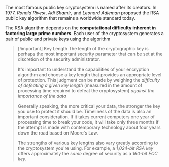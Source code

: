 
The most famous public key cryptosystem is named after its creators. In 1977, *Ronald Rivest*, *Adi Shamir*, and *Leonard Adleman* proposed the RSA public key algorithm that remains a worldwide standard today.

The RSA algorithm depends on the **computational difficulty inherent in factoring large prime numbers**. Each user of the cryptosystem generates a pair of public and private keys using the algorithm

>[!important] Key Length
>The length of the cryptographic key is perhaps the most important security parameter that can be set at the discretion of the security administrator.
>
>It's important to understand the capabilities of your encryption algorithm and choose a key length that provides an appropriate level of protection. This judgment can be made by weighing the *difficulty of defeating a given key length* (measured in the amount of processing time required to defeat the cryptosystem) *against the importance of the data*
>
>Generally speaking, the more critical your data, the stronger the key you use to protect it should be. Timeliness of the data is also an important consideration. If it takes current computers one year of processing time to break your code, it will take only three months if the attempt is made with contemporary technology about four years down the road based on Moore's Law.
>
>The strengths of various key lengths also vary greatly according to the cryptosystem you're using. For example, a *1,024-bit RSA key* offers approximately the *same* degree of security as a *160-bit ECC key*.







